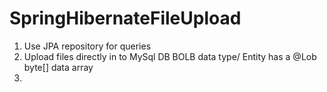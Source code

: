 # SpringHibernateFileUpload

1. Use JPA repository for queries 
2. Upload files directly in to MySql DB BOLB data type/ Entity has a @Lob byte[] data array
3. 
